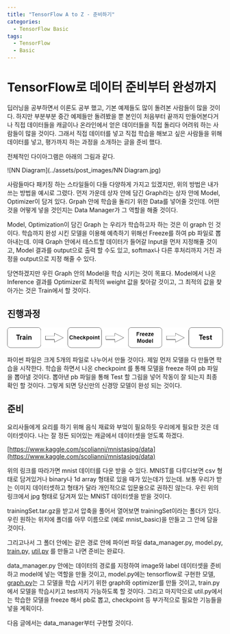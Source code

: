 ```yaml
---
title: "TensorFlow A to Z - 준비하기"
categories:
  - TensorFlow Basic
tags:
  - TensorFlow
  - Basic
---
```


# TensorFlow로 데이터 준비부터 완성까지

딥러닝을 공부하면서 이론도 공부 했고, 기본 예제들도 많이 돌려본 사람들이 많을 것이다. 하지만 부분부분 중간 예제들만 돌려봤을 뿐 본인이 처음부터 끝까지 만들어본다거나 직접 데이터들을 캐글이나 온라인에서 얻은 데이터들을 직접 돌리다 어려워 하는 사람들이 많을 것이다. 그래서 직접 데이터를 넣고 직접 학습을 해보고 싶은 사람들을 위해 데이터를 넣고, 평가까지 하는 과정을 소개하는 글을 준비 했다. 

전체적인 다이아그램은 아래의 그림과 같다. 

![NN Diagram](../assets/post_images/NN Diagram.jpg)

사람들마다 패키징 하는 스타일들이 다들 다양하게 가지고 있겠지만, 위의 방법은 내가 쓰는 방법을
 예시로 그렸다. 먼저 가운데 상자 안에 담긴 Graph라는 상자 안에 Model, Optimizer이 담겨 있다. Grpah 안에 학습을 돌리기 위한 Data를 넣어줄 것인데. 어떤 것을 어떻게 넣을 것인지는 Data Manager가 그 역할을 해줄 것이다. 

Model, Optimization이 담긴 Graph 는 우리가 학습하고자 하는 것은 이 graph 인 것이다. 학습까지 완성 시킨 모델을 이용해 예측하기 위해선 Freeze를 하여 pb 파일로 뽑아내는데. 이때 Graph 안에서 테스트할 데이터가 들어갈 Input을 먼저 지정해줄 것이고, Model 결과를 output으로 출력 할 수도 있고, softmax나 다른 후처리까지 거친 과정을 output으로 지정 해줄 수 있다. 

당연하겠지만 우린 Graph 안의 Model을 학습 시키는 것이 목표다. Model에서 나온 Inference 결과를 Optimizer로 최적의 weight 값을 찾아갈 것이고, 그 최적의 값을 찾아가는 것은 Train에서 할 것이다. 

## 진행과정

![mnist_process](../assets/post_images/mnist_process.jpg)

파이썬 파일은 크게 5개의 파일로 나누어서 만들 것이다.  제일 먼저 모델을 다 만들면 학습을 시작한다. 학습을 하면서 나온 checkpoint 를 통해 모델을 freeze 하여 pb 파일을 뽑아낼 것이다. 뽑아낸 pb 파일을 통해 Test 할 그림을 넣어 작동이 잘 되는지 최종 확인 할 것이다. 그렇게 되면 당신만의 신경망 모델이 완성 되는 것이다. 

## 준비

요리사들에게 요리를 하기 위해 음식 재료와 부엌이 필요하듯 우리에게 필요한 것은 데이터셋이다. 나는 잘 정돈 되어있는 캐글에서 데이터셋을 얻도록 하겠다. 

[https://www.kaggle.com/scolianni/mnistasjpg/data](https://www.kaggle.com/scolianni/mnistasjpg/data)

위의 링크를 따라가면 mnist 데이터를 다운 받을 수 있다. MNIST를 다루다보면 csv 형태로 담겨있거나 binary나 1d array 형태로 있을 때가 있는데가 있는데. 보통 우리가 받는 이미지 데이터셋하고 형태가 달라 개인적으로 입문용으로 권하진 않는다. 우린 위의 링크에서 jpg 형태로 담겨져 있는 MNIST 데이터셋을 받을 것이다. 

trainingSet.tar.gz을 받고서 압축을 풀어서 열어보면 trainingSet이라는 폴더가 있다. 우린 원하는 위치에 폴더를 아무 이름으로 (예로 mnist_basic)을 만들고 그 안에 담을 것이다. 

그리고나서 그 폴더 안에는 같은 경로 안에 파이썬 파일 data_manager.py, model.py, [train.p](http://train.py)y, [util.py](http://util.py) 를 만들고 나면 준비는 완료다. 

data_manager.py 안에는 데이터의 경로를 지정하여 image와 label 데이터셋을 준비하고 model에 넣는 역할을 만들 것이고, model.py에는 tensorflow로 구현한 모델, [graph.py](http://graph.py)는 그 모델을 학습 시키기 위한 graph와 optimizer를 만들 것이고, train.py에서 모델을 학습시키고 test까지 가능하도록 할 것이다. 그리고 마지막으로 util.py에서는 학습한 모델을 freeze 해서 pb로 뽑고, checkpoint 등 부가적으로 필요한 기능들을 넣을 계획이다. 

다음 글에서는 data_manager부터 구현할 것이다.
